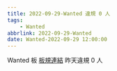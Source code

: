 ```yaml
---
title: 2022-09-29-Wanted 違規 0 人
tags:
    - Wanted
abbrlink: 2022-09-29-Wanted
date: Wanted-2022-09-29 12:00:00
---
```

Wanted 板 [板規連結](https://www.ptt.cc/bbs/Wanted/M.1608829773.A.D3B.html)
昨天違規 0 人
